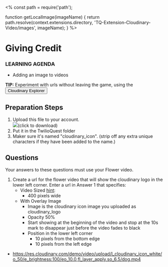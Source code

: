 <%
const path = require('path');

function getLocalImage(imageName) {
return path.resolve(context.extensions.directory,
'TQ-Extension-Cloudinary-Video/images', imageName);
}
%>
# Giving Credit
<div class="aside">
    <h3>LEARNING AGENDA</h3>
    <ul>
      <li>Adding an image to videos</li>
    </ul>
</div>

<b>TIP:</b> Experiment with urls without leaving the game, using the <button onclick='window.CloudinaryBrowser.showUrlExplorer();'>Cloudinary Explorer</button>

## Preparation Steps
1. Upload this file to your account. <br><a download href="<%=getLocalImage('cloudinary_icon.png')%>">![](<%=getLocalImage('cloudinary_icon.png')%>)</a>(click to download)
2. Put it in the TwilioQuest folder
3. Maker sure it's named "cloudinary_icon". (strip off any extra unique characters if they have been added to the name.)


## <a name="questions">Questions</a>

Your answers to these questions must use your Flower video.

1. <a name="q1"></a>Create a url for the flower video that will show the cloudinary logo in the lower left corner. Enter a url in <a onclick="jQuery('input')[0].focus()">Answer 1</a> that specifies:
   - Video Sized [hint](https://cloudinary.com/documentation/video_manipulation_and_delivery#scale):
     - 400 pixels wide
   - With Overlay Image
     - Image is the cloudinary icon image you uploaded as cloudinary_logo
     - Opacity 50%
     - Start showing at the beginning of the video and stop at the 10s mark to disappear just before the video fades to black 
     - Position in the lower left corner
        - 10 pixels from the bottom edge
        - 10 pixels from the left edge
     
- https://res.cloudinary.com/demo/video/upload/l_cloudinary_icon_white/o_50/e_brightness:100/eo_10.0,fl_layer_apply,so_6.5/dog.mp4